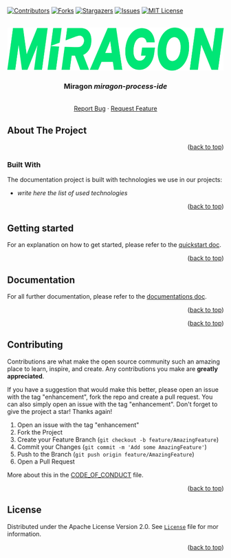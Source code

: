 <div id="top"></div>

<!-- PROJECT SHIELDS -->
[![Contributors][contributors-shield]][contributors-url]
[![Forks][forks-shield]][forks-url]
[![Stargazers][stars-shield]][stars-url]
[![Issues][issues-shield]][issues-url]
[![MIT License][license-shield]][license-url]
<!-- END OF PROJECT SHIELDS -->

<!-- PROJECT LOGO -->
<br />
<div align="center">
  <a href="#">
    <img src="images/logo.png" alt="Logo" height="100">
  </a>

<h3 align="center">Miragon <i>miragon-process-ide</i></h3>

  <p align="center">
    <i></i>
    <br /><a href="https://github.com/FlowSquad/miragon-process-ide/issues">Report Bug</a>
    ·
    <a href="https://github.com/FlowSquad/miragon-process-ide/issues">Request Feature</a>
  </p>
</div>

<!-- ABOUT THE PROJECT -->
## About The Project



<p align="right">(<a href="#top">back to top</a>)</p>



### Built With

The documentation project is built with technologies we use in our projects:

* *write here the list of used technologies*

<p align="right">(<a href="#top">back to top</a>)</p>

## Getting started

For an explanation on how to get started, please refer to the [quickstart doc](quickstart.md).

<p align="right">(<a href="#top">back to top</a>)</p>

## Documentation

For all further documentation, please refer to the [documentations doc](docs/README.md).

<p align="right">(<a href="#top">back to top</a>)</p>

<p align="right">(<a href="#top">back to top</a>)</p>

<!-- CONTRIBUTING -->
## Contributing

Contributions are what make the open source community such an amazing place to learn, inspire, and create. Any contributions you make are **greatly appreciated**.

If you have a suggestion that would make this better, please open an issue with the tag "enhancement", fork the repo and create a pull request. You can also simply open an issue with the tag "enhancement".
Don't forget to give the project a star! Thanks again!

1. Open an issue with the tag "enhancement"
2. Fork the Project
3. Create your Feature Branch (`git checkout -b feature/AmazingFeature`)
4. Commit your Changes (`git commit -m 'Add some AmazingFeature'`)
5. Push to the Branch (`git push origin feature/AmazingFeature`)
6. Open a Pull Request

More about this in the [CODE_OF_CONDUCT](/CODE_OF_CONDUCT.md) file.

<p align="right">(<a href="#top">back to top</a>)</p>

## License

Distributed under the Apache License Version 2.0. See [`License`](LICENSE) file for mor information.


<p align="right">(<a href="#top">back to top</a>)</p>

<!-- MARKDOWN LINKS & IMAGES -->
<!-- https://www.markdownguide.org/basic-syntax/#reference-style-links -->
[contributors-shield]: https://img.shields.io/github/contributors/FlowSquad/miragon-process-ide.svg?style=for-the-badge

[contributors-url]: https://github.com/FlowSquad/miragon-process-ide/graphs/contributors

[forks-shield]: https://img.shields.io/github/forks/FlowSquad/miragon-process-ide.svg?style=for-the-badge

[forks-url]: https://github.com/FlowSquad/miragon-process-ide/network/members

[stars-shield]: https://img.shields.io/github/stars/FlowSquad/miragon-process-ide.svg?style=for-the-badge

[stars-url]: https://github.com/FlowSquad/miragon-process-ide/stargazers

[issues-shield]: https://img.shields.io/github/issues/FlowSquad/miragon-process-ide.svg?style=for-the-badge

[issues-url]: https://github.com/FlowSquad/miragon-process-ide/issues

[license-shield]: https://img.shields.io/github/license/FlowSquad/miragon-process-ide.svg?style=for-the-badge

[license-url]: https://github.com/FlowSquad/miragon-process-ide/blob/master/LICENSE
